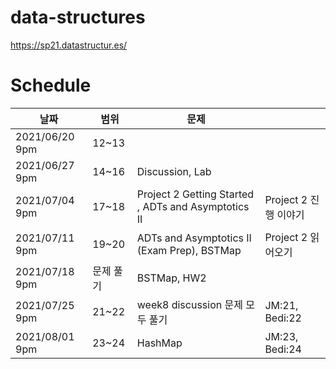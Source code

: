 # data-structures
https://sp21.datastructur.es/


# Schedule

|날짜|범위|문제|   |
|---|---|---|---|
|2021/06/20 9pm|12~13|   |   | 
|2021/06/27 9pm|14~16|Discussion, Lab|   |   
|2021/07/04 9pm|17~18|Project 2 Getting Started	, ADTs and Asymptotics II| Project 2 진행 이야기|
|2021/07/11 9pm|19~20|ADTs and Asymptotics II (Exam Prep), BSTMap|  Project 2 읽어오기  |
|2021/07/18 9pm|문제 풀기| BSTMap, HW2 |   |
|2021/07/25 9pm|21~22| week8 discussion 문제 모두 풀기| JM:21, Bedi:22  |
|2021/08/01 9pm|23~24| HashMap  | JM:23, Bedi:24 |
